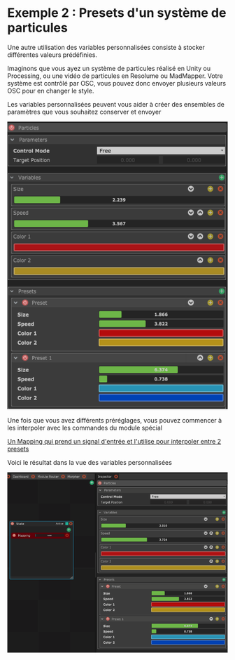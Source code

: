 # Exemple 2 : Presets d'un système de particules

Une autre utilisation des variables personnalisées consiste à stocker différentes valeurs prédéfinies.

Imaginons que vous ayez un système de particules réalisé en Unity ou Processing, ou une vidéo de particules en Resolume ou MadMapper. Votre système est contrôlé par OSC, vous pouvez donc envoyer plusieurs valeurs OSC pour en changer le style.

Les variables personnalisées peuvent vous aider à créer des ensembles de paramètres que vous souhaitez conserver et envoyer

![4 variables dans un groupe, avec 2 présélections.](../../.gitbook/assets/particles.png)

Une fois que vous avez différents préréglages, vous pouvez commencer à les interpoler avec les commandes du module spécial

[Un Mapping qui prend un signal d'entrée et l'utilise pour interpoler entre 2 presets](../../.gitbook/assets/interpolate.png)

Voici le résultat dans la vue des variables personnalisées

![](../../.gitbook/assets/particle_anim.gif)
